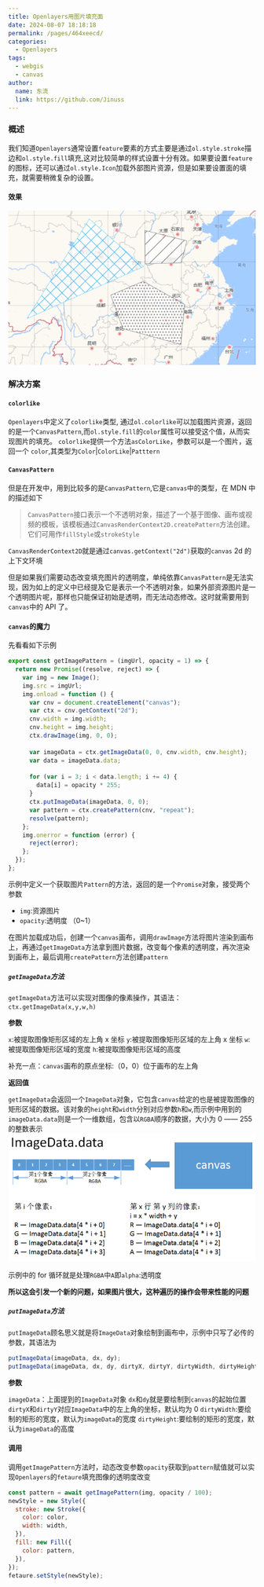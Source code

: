 ```yaml
---
title: Openlayers用图片填充面
date: 2024-08-07 18:18:18
permalink: /pages/464xeecd/
categories:
  - Openlayers
tags:
  - webgis
  - canvas
author:
  name: 东流
  link: https://github.com/Jinuss
---
```


### 概述

我们知道`Openlayers`通常设置`feature`要素的方式主要是通过`ol.style.stroke`描边和`ol.style.fill`填充,这对比较简单的样式设置十分有效。如果要设置`feature`的图标，还可以通过`ol.style.Icon`加载外部图片资源，但是如果要设置面的填充，就需要稍微复杂的设置。

#### 效果

<img  src="../../Demo/image/oplayers面.png"/>

### 解决方案

#### `colorlike`

`Openlayers`中定义了`colorlike`类型, 通过`ol.colorlike`可以加载图片资源，返回的是一个`CanvasPattern`,而`ol.style.fill`的`color`属性可以接受这个值，从而实现图片的填充。
`colorlike`提供一个方法`asColorLike`，参数可以是一个图片，返回一个 `color`,其类型为`Color`|`ColorLike`|`Patttern`

#### `CanvasPattern`

但是在开发中，用到比较多的是`CanvasPattern`,它是`canvas`中的类型，在 MDN 中的描述如下

> `CanvasPattern`接口表示一个不透明对象，描述了一个基于图像、画布或视频的模板，该模板通过`CanvasRenderContext2D.createPattern`方法创建。
> 它们可用作`fillStyle`或`strokeStyle`

`CanvasRenderContext2D`就是通过`canvas.getContext("2d")`获取的`canvas` 2d 的上下文环境

但是如果我们需要动态改变填充图片的透明度，单纯依靠`CanvasPattern`是无法实现，因为如上的定义中已经提及它是表示一个不透明对象，如果外部资源图片是一个透明图片呢，那样也只能保证初始是透明，而无法动态修改。这时就需要用到`canvas`中的 API 了。

#### `canvas`的魔力

先看看如下示例

```js
export const getImagePattern = (imgUrl, opacity = 1) => {
  return new Promise((resolve, reject) => {
    var img = new Image();
    img.src = imgUrl;
    img.onload = function () {
      var cnv = document.createElement("canvas");
      var ctx = cnv.getContext("2d");
      cnv.width = img.width;
      cnv.height = img.height;
      ctx.drawImage(img, 0, 0);

      var imageData = ctx.getImageData(0, 0, cnv.width, cnv.height);
      var data = imageData.data;

      for (var i = 3; i < data.length; i += 4) {
        data[i] = opacity * 255;
      }
      ctx.putImageData(imageData, 0, 0);
      var pattern = ctx.createPattern(cnv, "repeat");
      resolve(pattern);
    };
    img.onerror = function (error) {
      reject(error);
    };
  });
};
```

示例中定义一个获取图片`Pattern`的方法，返回的是一个`Promise`对象，接受两个参数

- `img`:资源图片
- `opacity`:透明度 （0~1）

在图片加载成功后，创建一个`canvas`画布，调用`drawImage`方法将图片渲染到画布上，再通过`getImageData`方法拿到图片数据，改变每个像素的透明度，再次渲染到画布上，最后调用`createPattern`方法创建`pattern`

##### `getImageData`方法

`getImageData`方法可以实现对图像的像素操作，其语法：`ctx.getImageData(x,y,w,h)`

**参数**

`x`:被提取图像矩形区域的左上角 x 坐标
`y`:被提取图像矩形区域的左上角 x 坐标
`w`:被提取图像矩形区域的宽度
`h`:被提取图像矩形区域的高度

补充一点：`canvas`画布的原点坐标:（0，0）位于画布的左上角

**返回值**

`getImageData`会返回一个`ImageData`对象，它包含`canvas`给定的也是被提取图像的矩形区域的数据。该对象的`height`和`width`分别对应参数`h`和`w`,而示例中用到的`imageData.data`则是一个一维数组，包含以`RGBA`顺序的数据，大小为 0 —— 255 的整数表示
<img src="../../Demo/image/imageData.jpeg"/>

示例中的 for 循环就是处理`RGBA`中`A`即`alpha`:透明度

**所以这会引发一个新的问题，如果图片很大，这种遍历的操作会带来性能的问题**

##### `putImageData`方法

`putImageData`顾名思义就是将`ImageData`对象绘制到画布中，示例中只写了必传的参数，其语法为

```js
putImageData(imageData, dx, dy);
putImageData(imageData, dx, dy, dirtyX, dirtyY, dirtyWidth, dirtyHeight);
```

**参数**

`imageData`：上面提到的`ImageData`对象
`dx`和`dy`就是要绘制到`canvas`的起始位置
`dirtyX`和`dirtyY`对应`ImageData`中的左上角的坐标，默认均为 0
`dirtyWidth`:要绘制的矩形的宽度，默认为`imageData`的宽度
`dirtyHeight`:要绘制的矩形的宽度，默认为`imageData`的高度

#### 调用

调用`getImagePattern`方法时，动态改变参数`opacity`获取到`pattern`赋值就可以实现`Openlayers`的`fetaure`填充图像的透明度改变

```js
const pattern = await getImagePattern(img, opacity / 100);
newStyle = new Style({
  stroke: new Stroke({
    color: color,
    width: width,
  }),
  fill: new Fill({
    color: pattern,
  }),
});
fetaure.setStyle(newStyle);
```
